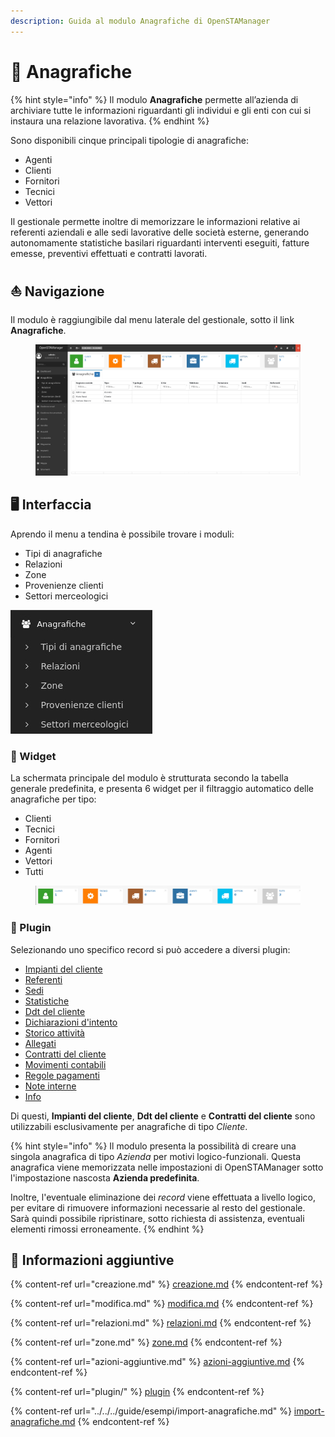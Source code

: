 ```yaml
---
description: Guida al modulo Anagrafiche di OpenSTAManager
---
```


# 👤 Anagrafiche

{% hint style="info" %}
Il modulo **Anagrafiche** permette all’azienda di archiviare tutte le informazioni riguardanti gli individui e gli enti con cui si instaura una relazione lavorativa.
{% endhint %}

Sono disponibili cinque principali tipologie di anagrafiche:

* Agenti
* Clienti
* Fornitori
* Tecnici
* Vettori

Il gestionale permette inoltre di memorizzare le informazioni relative ai referenti aziendali e alle sedi lavorative delle società esterne, generando autonomamente statistiche basilari riguardanti interventi eseguiti, fatture emesse, preventivi effettuati e contratti lavorati.

## ⛵ Navigazione

Il modulo è raggiungibile dal menu laterale del gestionale, sotto il link **Anagrafiche**.

<figure><img src="../../../.gitbook/assets/immagine (235).png" alt=""><figcaption></figcaption></figure>

## 🖥️ Interfaccia

Aprendo il menu a tendina è possibile trovare i moduli:

* Tipi di anagrafiche
* Relazioni
* Zone
* Provenienze clienti
* Settori merceologici

&#x20;                                                      <img src="../../../.gitbook/assets/image (471).png" alt="" data-size="original">

### 👾 Widget

La schermata principale del modulo è strutturata secondo la tabella generale predefinita, e presenta 6 widget per il filtraggio automatico delle anagrafiche per tipo:

* Clienti
* Tecnici
* Fornitori
* Agenti
* Vettori
* Tutti

<figure><img src="../../../.gitbook/assets/immagine (229).png" alt=""><figcaption></figcaption></figure>

### 🔧 Plugin

Selezionando uno specifico record si può accedere a diversi plugin:

* [Impianti del cliente](plugin/impianti-del-cliente.md)
* [Referenti](plugin/referenti.md)
* [Sedi](plugin/sedi.md)
* [Statistiche](plugin/statistiche.md)
* [Ddt del cliente](plugin/ddtdelcliente.md)
* [Dichiarazioni d'intento](plugin/dichiarazioni-dintento.md)
* [Storico attività](plugin/storico-attivita.md)
* [Allegati](plugin/allegati.md)
* [Contratti del cliente](plugin/contratti-del-cliente.md)
* [Movimenti contabili](plugin/movimenti-contabili.md)
* [Regole pagamenti](plugin/regole-pagamenti.md)
* [Note interne](plugin/note-interne.md)
* [Info](plugin/info.md)

Di questi, **Impianti del cliente**, **Ddt del cliente** e **Contratti del cliente** sono utilizzabili esclusivamente per anagrafiche di tipo _Cliente_.

{% hint style="info" %}
Il modulo presenta la possibilità di creare una singola anagrafica di tipo _Azienda_ per motivi logico-funzionali. Questa anagrafica viene memorizzata nelle impostazioni di OpenSTAManager sotto l'impostazione nascosta **Azienda predefinita**.

Inoltre, l'eventuale eliminazione dei _record_ viene effettuata a livello logico, per evitare di rimuovere informazioni necessarie al resto del gestionale. Sarà quindi possibile ripristinare, sotto richiesta di assistenza, eventuali elementi rimossi erroneamente.
{% endhint %}

## 🔽 Informazioni aggiuntive

{% content-ref url="creazione.md" %}
[creazione.md](creazione.md)
{% endcontent-ref %}

{% content-ref url="modifica.md" %}
[modifica.md](modifica.md)
{% endcontent-ref %}

{% content-ref url="relazioni.md" %}
[relazioni.md](relazioni.md)
{% endcontent-ref %}

{% content-ref url="zone.md" %}
[zone.md](zone.md)
{% endcontent-ref %}

{% content-ref url="azioni-aggiuntive.md" %}
[azioni-aggiuntive.md](azioni-aggiuntive.md)
{% endcontent-ref %}

{% content-ref url="plugin/" %}
[plugin](plugin/)
{% endcontent-ref %}

{% content-ref url="../../../guide/esempi/import-anagrafiche.md" %}
[import-anagrafiche.md](../../../guide/esempi/import-anagrafiche.md)
{% endcontent-ref %}
